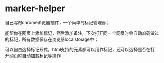 # marker-helper
自己写的chrome浏览器插件，一个简单的标记管理器；

能帮你在网页上添加标记，然后添加备注，下次打开同一个网页时会自动加载做过的标记，所有数据保存在浏览器localstorage中；

可以自由选择标记形式，html支持的元素都可以用作标记，还可以选择是否在打开网页时自动加载标记等操作

